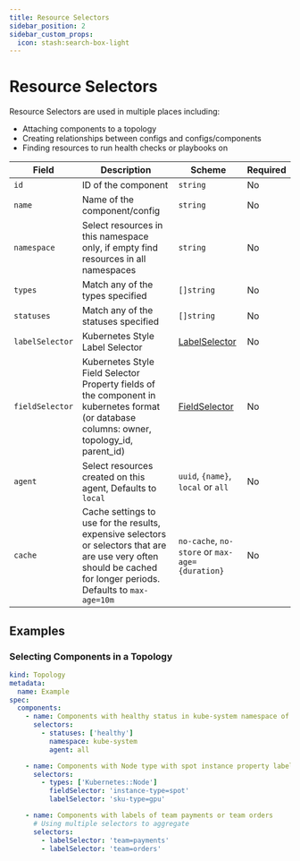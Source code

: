 ```yaml
---
title: Resource Selectors
sidebar_position: 2
sidebar_custom_props:
  icon: stash:search-box-light
---
```


# Resource Selectors

Resource Selectors are used in multiple places including:

- Attaching components to a topology
- Creating relationships between configs and configs/components
- Finding resources to run health checks or playbooks on

| Field           | Description                                                                                                                                                        | Scheme                                                                                              | Required |
| --------------- | ------------------------------------------------------------------------------------------------------------------------------------------------------------------ | --------------------------------------------------------------------------------------------------- | -------- |
| `id`            | ID of the component                                                                                                                                                | `string`                                                                                            | No       |
| `name`          | Name of the component/config                                                                                                                                       | `string`                                                                                            | No       |
| `namespace`     | Select resources in this namespace only, if empty find resources in all namespaces                                                                                 | `string`                                                                                            | No       |
| `types`         | Match any of the types specified                                                                                                                                   | `[]string`                                                                                          | No       |
| `statuses`      | Match any of the statuses specified                                                                                                                                | `[]string`                                                                                          | No       |
| `labelSelector` | Kubernetes Style Label Selector                                                                                                                                    | [LabelSelector](https://kubernetes.io/docs/concepts/overview/working-with-objects/labels/)          | No       |
| `fieldSelector` | Kubernetes Style Field Selector Property fields of the component in kubernetes format (or database columns: owner, topology_id, parent_id)                         | [FieldSelector](https://kubernetes.io/docs/concepts/overview/working-with-objects/field-selectors/) | No       |
| `agent`         | Select resources created on this agent, Defaults to `local`                                                                                                        | `uuid`, `{name}`, `local` or `all`                                                                  | No       |
| `cache`         | Cache settings to use for the results, expensive selectors or selectors that are are use very often should be cached for longer periods. Defaults to `max-age=10m` | `no-cache`, `no-store` or `max-age={duration}`                                                      | No       |

## Examples

### Selecting Components in a Topology

```yaml title="topology-component-selectors.yaml"
kind: Topology
metadata:
  name: Example
spec:
  components:
    - name: Components with healthy status in kube-system namespace of all agents
      selectors:
        - statuses: ['healthy']
          namespace: kube-system
          agent: all

    - name: Components with Node type with spot instance property labeled with gpu tag
      selectors:
        - types: ['Kubernetes::Node']
          fieldSelector: 'instance-type=spot'
          labelSelector: 'sku-type=gpu'

    - name: Components with labels of team payments or team orders
      # Using multiple selectors to aggregate
      selectors:
        - labelSelector: 'team=payments'
        - labelSelector: 'team=orders'
```

